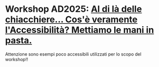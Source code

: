 # Workshop AD2025: [Al di là delle chiacchiere... Cos'è veramente l'Accessibilità? Mettiamo le mani in pasta.](https://accessibilitydays.it/agenda/event/29)

Attenzione sono esempi poco accessibili utilizzati per lo scopo del workshop!! 
